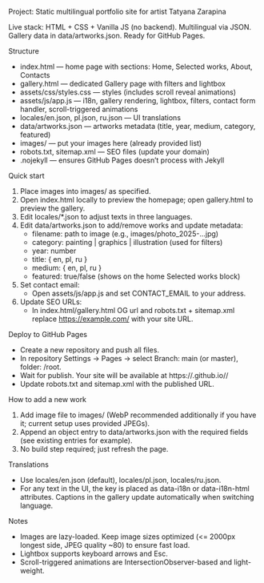 Project: Static multilingual portfolio site for artist Tatyana Zarapina

Live stack: HTML + CSS + Vanilla JS (no backend). Multilingual via JSON. Gallery data in data/artworks.json. Ready for GitHub Pages.

Structure
- index.html — home page with sections: Home, Selected works, About, Contacts
- gallery.html — dedicated Gallery page with filters and lightbox
- assets/css/styles.css — styles (includes scroll reveal animations)
- assets/js/app.js — i18n, gallery rendering, lightbox, filters, contact form handler, scroll-triggered animations
- locales/en.json, pl.json, ru.json — UI translations
- data/artworks.json — artworks metadata (title, year, medium, category, featured)
- images/ — put your images here (already provided list)
- robots.txt, sitemap.xml — SEO files (update your domain)
- .nojekyll — ensures GitHub Pages doesn’t process with Jekyll

Quick start
1) Place images into images/ as specified.
2) Open index.html locally to preview the homepage; open gallery.html to preview the gallery.
3) Edit locales/*.json to adjust texts in three languages.
4) Edit data/artworks.json to add/remove works and update metadata:
   - filename: path to image (e.g., images/photo_2025-...jpg)
   - category: painting | graphics | illustration (used for filters)
   - year: number
   - title: { en, pl, ru }
   - medium: { en, pl, ru }
   - featured: true/false (shows on the home Selected works block)
5) Set contact email:
   - Open assets/js/app.js and set CONTACT_EMAIL to your address.
6) Update SEO URLs:
   - In index.html/gallery.html OG url and robots.txt + sitemap.xml replace https://example.com/ with your site URL.

Deploy to GitHub Pages
- Create a new repository and push all files.
- In repository Settings → Pages → select Branch: main (or master), folder: /root.
- Wait for publish. Your site will be available at https://<username>.github.io/<repo>/
- Update robots.txt and sitemap.xml with the published URL.

How to add a new work
1) Add image file to images/ (WebP recommended additionally if you have it; current setup uses provided JPEGs).
2) Append an object entry to data/artworks.json with the required fields (see existing entries for example).
3) No build step required; just refresh the page.

Translations
- Use locales/en.json (default), locales/pl.json, locales/ru.json.
- For any text in the UI, the key is placed as data-i18n or data-i18n-html attributes. Captions in the gallery update automatically when switching language.

Notes
- Images are lazy-loaded. Keep image sizes optimized (<= 2000px longest side, JPEG quality ~80) to ensure fast load.
- Lightbox supports keyboard arrows and Esc.
- Scroll-triggered animations are IntersectionObserver-based and light-weight.

